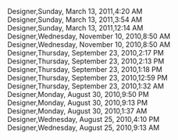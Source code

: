 ﻿Designer,Sunday, March 13, 2011,4:20 AM  Designer,Sunday, March 13, 2011,3:54 AM  Designer,Sunday, March 13, 2011,12:14 AM  Designer,Wednesday, November 10, 2010,8:50 AM  Designer,Wednesday, November 10, 2010,8:50 AM  Designer,Thursday, September 23, 2010,2:17 PM  Designer,Thursday, September 23, 2010,2:13 PM  Designer,Thursday, September 23, 2010,1:18 PM  Designer,Thursday, September 23, 2010,12:59 PM  Designer,Thursday, September 23, 2010,1:32 AM  Designer,Monday, August 30, 2010,9:50 PM  Designer,Monday, August 30, 2010,9:13 PM  Designer,Monday, August 30, 2010,1:37 AM  Designer,Wednesday, August 25, 2010,4:10 PM  Designer,Wednesday, August 25, 2010,9:13 AM